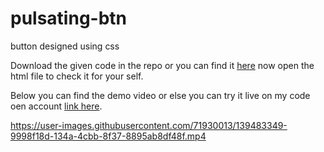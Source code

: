# pulsating-btn
button designed using css

Download the given code in the repo or you can find it [here](https://github.com/BhargavKadali39/pulsating-btn/tree/main/github_webdev) now open the html file to check it for your self.  

Below you can find the demo video or else you can try it live on my code oen account [link here](https://codepen.io/bhargavkadali39/pen/zYddWvN).



https://user-images.githubusercontent.com/71930013/139483349-9998f18d-134a-4cbb-8f37-8895ab8df48f.mp4

